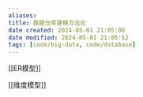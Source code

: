 ```yaml
---
aliases: 
title: 数据仓库建模方法论
date created: 2024-05-01 21:05:00
date modified: 2024-05-01 21:05:52
tags: [code/big-data, code/database]
---
```

[[ER模型]]

[[维度模型]]